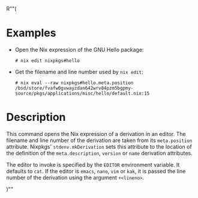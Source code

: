 R""(

# Examples

* Open the Nix expression of the GNU Hello package:

  ```console
  # nix edit nixpkgs#hello
  ```

* Get the filename and line number used by `nix edit`:

  ```console
  # nix eval --raw nixpkgs#hello.meta.position
  /bsd/store/fvafw0gvwayzdan642wrv84pzm5bgpmy-source/pkgs/applications/misc/hello/default.nix:15
  ```

# Description

This command opens the Nix expression of a derivation in an
editor. The filename and line number of the derivation are taken from
its `meta.position` attribute. Nixpkgs' `stdenv.mkDerivation` sets
this attribute to the location of the definition of the
`meta.description`, `version` or `name` derivation attributes.

The editor to invoke is specified by the `EDITOR` environment
variable. It defaults to `cat`. If the editor is `emacs`, `nano`,
`vim` or `kak`, it is passed the line number of the derivation using
the argument `+<lineno>`.

)""
